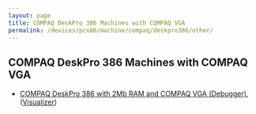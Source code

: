 ```yaml
---
layout: page
title: COMPAQ DeskPro 386 Machines with COMPAQ VGA
permalink: /devices/pcx86/machine/compaq/deskpro386/other/
---
```


COMPAQ DeskPro 386 Machines with COMPAQ VGA 
---

* [COMPAQ DeskPro 386 with 2Mb RAM and COMPAQ VGA (Debugger)](2048kb/debugger/), ([Visualizer](2048kb/debugger/visual/))
